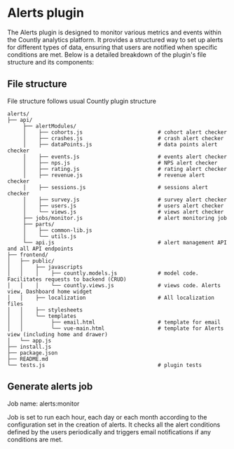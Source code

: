 # Alerts plugin

The Alerts plugin is designed to monitor various metrics and events within the Countly analytics platform. It provides a structured way to set up alerts for different types of data, ensuring that users are notified when specific conditions are met. Below is a detailed breakdown of the plugin's file structure and its components:

## File structure
File structure follows usual Countly plugin structure
```
alerts/
├── api/ 
     ├── alertModules/
     │    ├── cohorts.js                        # cohort alert checker
     │    ├── crashes.js                        # crash alert checker
     │    ├── dataPoints.js                     # data points alert checker
     │    ├── events.js                         # events alert checker
     │    ├── nps.js                            # NPS alert checker
     │    ├── rating.js                         # rating alert checker
     │    ├── revenue.js                        # revenue alert checker
     │    ├── sessions.js                       # sessions alert checker
     │    ├── survey.js                         # survey alert checker
     │    ├── users.js                          # users alert checker
     │    └── views.js                          # views alert checker
     ├── jobs/monitor.js                        # alert monitoring job
     ├── parts/
     │    ├── common-lib.js
     │    └── utils.js
     └── api.js                                 # alert management API and all API endpoints
├── frontend/
│   ├── public/
│   │    ├── javascripts
│   │    │    ├── countly.models.js             # model code. Facilitates requests to backend (CRUD) 
│   │    │    └── countly.views.js              # views code. Alerts view, Dashboard home widget
│   │    ├── localization                       # All localization files 
│   │    ├── stylesheets
│   │    └── templates 
│   │         ├── email.html                    # template for email 
│   │         └── vue-main.html                 # template for Alerts view (including home and drawer)
│   └── app.js
├── install.js
├── package.json
├── README.md
└── tests.js                                    # plugin tests
```

## Generate alerts job

Job name: alerts:monitor

Job is set to run each hour, each day or each month according to the configuration set in the creation of alerts. It checks all the alert conditions defined by the users periodically and triggers email notifications if any conditions are met.